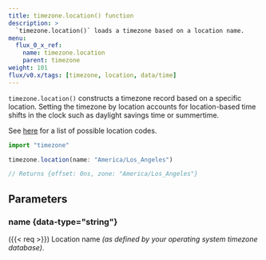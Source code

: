 ```yaml
---
title: timezone.location() function
description: >
  `timezone.location()` loads a timezone based on a location name.
menu:
  flux_0_x_ref:
    name: timezone.location
    parent: timezone
weight: 101
flux/v0.x/tags: [timezone, location, data/time]
---
```


`timezone.location()` constructs a timezone record based on a specific location.
Setting the timezone by location accounts for location-based time shifts in the
clock such as daylight savings time or summertime.

See [here](https://en.wikipedia.org/wiki/List_of_tz_database_time_zones) for a list of possible location codes.

```js
import "timezone"

timezone.location(name: "America/Los_Angeles")

// Returns {offset: 0ns, zone: "America/Los_Angeles"}
```

## Parameters

### name {data-type="string"}
({{< req >}})
Location name _(as defined by your operating system timezone database)_.

